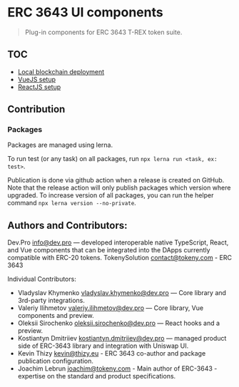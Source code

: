 # ERC 3643 UI components

> Plug-in components for ERC 3643 T-REX token suite.

## TOC

* [Local blockchain deployment](./migrations/README.md)
* [VueJS setup](./apps/demo-vue/README.md)
* [ReactJS setup](./apps/demo-react/README.md)

## Contribution

### Packages

Packages are managed using lerna.

To run test (or any task) on all packages, run `npx lerna run <task, ex: test>`.

Publication is done via github action when a release is created on GitHub. Note that the release action will only
publish packages which version where upgraded. To increase version of all packages, you can run the helper command
`npx lerna version --no-private`.

## Authors and Contributors:

Dev.Pro <info@dev.pro> — developed interoperable native TypeScript, React, and Vue components that can be integrated into the DApps currently compatible with ERC-20 tokens.
TokenySolution <contact@tokeny.com> - ERC 3643

Individual Contributors:

- Vladyslav Khymenko <vladyslav.khymenko@dev.pro> — Core library and 3rd-party integrations.
- Valeriy Ilihmetov <valeriy.ilihmetov@dev.pro> — Core library, Vue components and preview.
- Oleksii Sirochenko <oleksii.sirochenko@dev.pro> — React hooks and a preview.
- Kostiantyn Dmitriiev <kostiantyn.dmitriiev@dev.pro> — managed product side of ERC-3643 library and integration with Uniswap UI.
- Kevin Thizy <kevin@thizy.eu> - ERC 3643 co-author and package publication configuration.
- Joachim Lebrun <joachim@tokeny.com> - Main author of ERC-3643 - expertise on the standard and product specifications.
